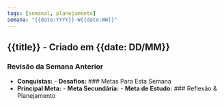 ```yaml
---
tags: [semanal, planejamento]
semana: "{{date:YYYY}}-W{{date:WW}}"
---
```

## {{title}} - Criado em {{date: DD/MM}}

### Revisão da Semana Anterior
- **Conquistas:** - **Desafios:** ### Metas Para Esta Semana
- **Principal Meta:** - **Meta Secundária:** - **Meta de Estudo:** ### Reflexão & Planejamento